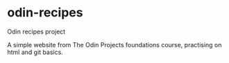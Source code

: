 # odin-recipes
Odin recipes project

A simple website from The Odin Projects foundations course, 
practising on html and git basics.
